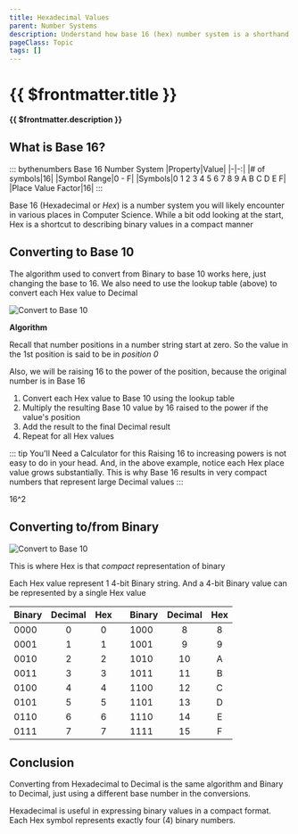 ```yaml
---
title: Hexadecimal Values
parent: Number Systems
description: Understand how base 16 (hex) number system is a shorthand to base 2 (binary)
pageClass: Topic
tags: []
---
```


# {{ $frontmatter.title }}
**{{ $frontmatter.description }}**

<KeyConcepts :ConceptArray= "[
{
  Concept:'Base 16 is a compact means to representing binary values',
  Details:'With a little understanding, hardware and software practitioners can translate between Hex and Binary '
},
{
  Concept:'Hexadecimal and Binary have a helpful association',
  Details:'16 is a power of 2...2^4. This property means each 4 binary digits concert to 1 Hex symbol, making conversions a bit simpler '
}
]" />

## What is **Base 16**?

::: bythenumbers Base 16 Number System
|Property|Value|
|-|-:|
|# of symbols|16|
|Symbol Range|0 - F|
|Symbols|0 1 2 3 4 5 6 7 8 9 A B C D E F|
|Place Value Factor|16|
:::

Base 16 (Hexadecimal or *Hex*) is a number system you will likely encounter in various places in Computer Science. While a bit odd looking at the start, Hex is a shortcut to describing binary values in a compact manner


## Converting to Base 10

The algorithm used to convert from Binary to base 10 works here, just changing the base to 16. We also need to use the lookup table (above) to convert each Hex value to Decimal

![Convert to Base 10](/images/NumberSystems/Base16_ConvertToBase10.png)

**Algorithm**

Recall that number positions in a number string start at zero. So the value in the 1st position is said to be in *position 0*

Also, we will be raising 16 to the power of the position, because the original number is in Base 16

1. Convert each Hex value to Base 10 using the lookup table
1. Multiply the resulting Base 10 value by 16 raised to the power if the value's position
1. Add the result to the final Decimal result
1. Repeat for all Hex values

::: tip You'll Need a Calculator for this
Raising 16 to increasing powers is not easy to do in your head. And, in the above example, notice each Hex place value grows substantially. This is why Base 16 results in very compact numbers that represent large Decimal values
:::

16^2

## Converting to/from Binary

![Convert to Base 10](/images/NumberSystems/Base16_ConvertFromBase2.png)

This is where Hex is that *compact* representation of binary

Each Hex value represent 1 4-bit Binary string. And a 4-bit Binary value can be represented by a single Hex value

|Binary|Decimal|Hex||Binary|Decimal|Hex|
|-|:-:|:-:|-|-|:-:|:-:|
|0000|0|0||1000|8|8|
|0001|1|1||1001|9|9|
|0010|2|2||1010|10|A|
|0011|3|3||1011|11|B|
|0100|4|4||1100|12|C|
|0101|5|5||1101|13|D|
|0110|6|6||1110|14|E|
|0111|7|7||1111|15|F|

## Conclusion

Converting from Hexadecimal to Decimal is the same algorithm and Binary to Decimal, just using a different base number in the conversions.

Hexadecimal is useful in expressing binary values in a compact format. Each Hex symbol represents exactly four (4) binary numbers.
